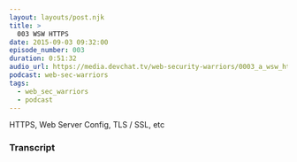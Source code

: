 ```yaml
---
layout: layouts/post.njk
title: >
  003 WSW HTTPS
date: 2015-09-03 09:32:00
episode_number: 003
duration: 0:51:32
audio_url: https://media.devchat.tv/web-security-warriors/0003_a_wsw_https.mp3
podcast: web-sec-warriors
tags:
  - web_sec_warriors
  - podcast
---
```


HTTPS, Web Server Config, TLS / SSL, etc

### Transcript
